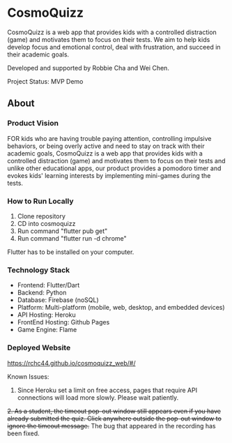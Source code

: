 # CosmoQuizz
CosmoQuizz is a web app that provides kids with a controlled distraction (game) and motivates them to focus on their tests. We aim to help kids develop focus and emotional control, deal with frustration, and succeed in their academic goals.

Developed and supported by Robbie Cha and Wei Chen.

Project Status: MVP Demo

## About
### Product Vision
FOR kids who are having trouble paying attention, controlling impulsive behaviors, or being overly active and need to stay on track with their academic goals, CosmoQuizz is a web app that provides kids with a controlled distraction (game) and motivates them to focus on their tests and unlike other educational apps, our product provides a pomodoro timer and evokes kids' learning interests by implementing mini-games during the tests.

### How to Run Locally
1. Clone repository
2. CD into cosmoquizz
3. Run command "flutter pub get"
4. Run command "flutter run -d chrome"

Flutter has to be installed on your computer.

### Technology Stack
* Frontend: Flutter/Dart
* Backend: Python
* Database: Firebase (noSQL)
* Platform: Multi-platform (mobile, web, desktop, and embedded devices)
* API Hosting: Heroku
* FrontEnd Hosting: Github Pages
* Game Engine: Flame

### Deployed Website
https://rchc44.github.io/cosmoquizz_web/#/

Known Issues:
1. Since Heroku set a limit on free access, pages that require API connections will load more slowly. Please wait patiently.

~~2. As a student, the timeout pop-out window still appears even if you have already submitted the quiz. Click anywhere outside the pop-out window to ignore the timeout message.~~ The bug that appeared in the recording has been fixed.
